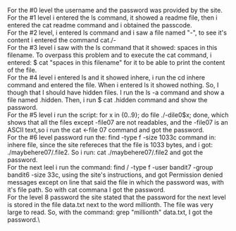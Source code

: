 For the #0 level the username and the password was provided by the site.\
For the #1 level i entered the ls command, it showed a readme file, then i entered the cat readme command and i obtained the passcode.\
For the #2 level, i entered ls command and i saw a file named "-", to see it's content i entered the command cat./- \
For the #3 level i saw with the ls command that it showed: spaces in this filename. To overpass this problem and to execute the cat command, i entered: $ cat "spaces in this filename" for it to be able to print the content of the file.\
For the #4 level i entered ls and it showed inhere, i run the cd inhere command and entered the file. When i entered ls it showed nothing. So, I though that I should have hidden files. I run the ls -a command and show a file named .hidden. Then, i run $ cat .hidden command and show the password.\
For the #5 level i run the script: for x in {0..9}; do file ./-dile0$x; done, which shows that all the files except -file07 are not readables, and the -file07 is an ASCII text,so i run the cat <-file 07 command and got the password.\
For the #6 level password run the: find -type f -size 1033c command in: inhere file, since the site refereces that the file is 1033 bytes, and i got: ./maybehere07/.file2. So i run: cat ./maybehere07/.file2 and got the password.\
For the next leel i run the command: find / -type f -user bandit7 -group bandit6 -size 33c, using the site's instructions, and got Permission denied messages  except on line that said the file in which the password was, with it's file path. So with cat commana I got the password.\
For the level 8 password the site stated that the password for the next level is stored in the file data.txt next to the word millionth. The file was very large to read. So, with the command: grep "millionth" data.txt, I got the password.\